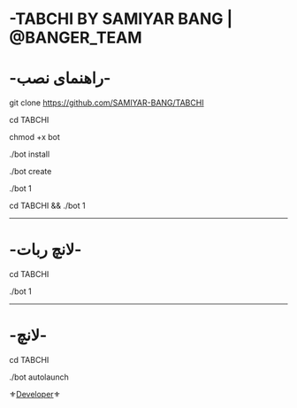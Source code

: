 -TABCHI BY SAMIYAR BANG | @BANGER_TEAM
======================================

-راهنمای نصب-
=============

git clone https://github.com/SAMIYAR-BANG/TABCHI

cd TABCHI

chmod +x bot

./bot install

./bot create

./bot 1

cd TABCHI && ./bot 1

***********
-لانچ ربات-
==========

cd TABCHI

./bot 1

***********
-لانچ-
=====

cd TABCHI

./bot autolaunch

⚜️[Developer](https://telegram.me/ghosts_prince)⚜️
